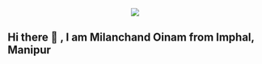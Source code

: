 <p align="center">
  <img src="https://user-images.githubusercontent.com/66784765/121669738-3ff29880-caca-11eb-8b23-6ad1e04afed0.jpg" />
</p>

## Hi there 👋 , I am Milanchand Oinam from Imphal, Manipur

<!--
**milanoinam/milanoinam** is a ✨ _special_ ✨ repository because its `README.md` (this file) appears on your GitHub profile.
-->


